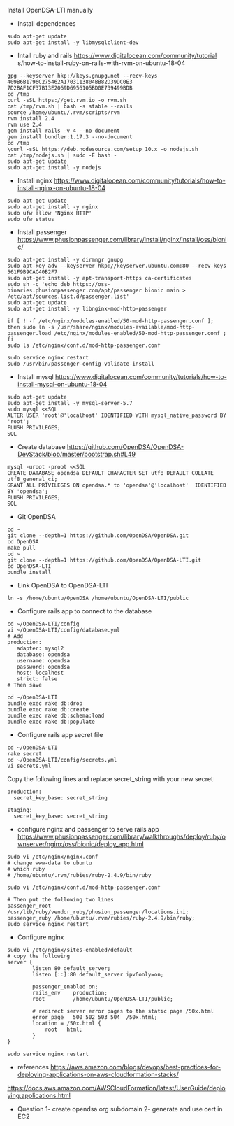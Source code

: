 Install OpenDSA-LTI manually 

- Install dependences

```
sudo apt-get update
sudo apt-get install -y libmysqlclient-dev
```

- Intall ruby and rails
https://www.digitalocean.com/community/tutorial s/how-to-install-ruby-on-rails-with-rvm-on-ubuntu-18-04

```
gpg --keyserver hkp://keys.gnupg.net --recv-keys 409B6B1796C275462A1703113804BB82D39DC0E3 7D2BAF1CF37B13E2069D6956105BD0E739499BDB
cd /tmp
curl -sSL https://get.rvm.io -o rvm.sh
cat /tmp/rvm.sh | bash -s stable --rails
source /home/ubuntu/.rvm/scripts/rvm
rvm install 2.4
rvm use 2.4
gem install rails -v 4 --no-document
gem install bundler:1.17.3 --no-document
cd /tmp
\curl -sSL https://deb.nodesource.com/setup_10.x -o nodejs.sh
cat /tmp/nodejs.sh | sudo -E bash -
sudo apt-get update
sudo apt-get install -y nodejs
```

- Install nginx 
https://www.digitalocean.com/community/tutorials/how-to-install-nginx-on-ubuntu-18-04

```
sudo apt-get update
sudo apt-get install -y nginx
sudo ufw allow 'Nginx HTTP'
sudo ufw status
```

- Install passenger
https://www.phusionpassenger.com/library/install/nginx/install/oss/bionic/

```
sudo apt-get install -y dirmngr gnupg
sudo apt-key adv --keyserver hkp://keyserver.ubuntu.com:80 --recv-keys 561F9B9CAC40B2F7
sudo apt-get install -y apt-transport-https ca-certificates
sudo sh -c 'echo deb https://oss-binaries.phusionpassenger.com/apt/passenger bionic main > /etc/apt/sources.list.d/passenger.list'
sudo apt-get update
sudo apt-get install -y libnginx-mod-http-passenger

if [ ! -f /etc/nginx/modules-enabled/50-mod-http-passenger.conf ]; then sudo ln -s /usr/share/nginx/modules-available/mod-http-passenger.load /etc/nginx/modules-enabled/50-mod-http-passenger.conf ; fi
sudo ls /etc/nginx/conf.d/mod-http-passenger.conf

sudo service nginx restart
sudo /usr/bin/passenger-config validate-install
```

- Install mysql
https://www.digitalocean.com/community/tutorials/how-to-install-mysql-on-ubuntu-18-04

```
sudo apt-get update
sudo apt-get install -y mysql-server-5.7
sudo mysql <<SQL
ALTER USER 'root'@'localhost' IDENTIFIED WITH mysql_native_password BY 'root';
FLUSH PRIVILEGES;
SQL
```

- Create database
https://github.com/OpenDSA/OpenDSA-DevStack/blob/master/bootstrap.sh#L49

```
mysql -uroot -proot <<SQL
CREATE DATABASE opendsa DEFAULT CHARACTER SET utf8 DEFAULT COLLATE utf8_general_ci;
GRANT ALL PRIVILEGES ON opendsa.* to 'opendsa'@'localhost'  IDENTIFIED BY 'opendsa';
FLUSH PRIVILEGES;
SQL
```

- Git OpenDSA

```
cd ~
git clone --depth=1 https://github.com/OpenDSA/OpenDSA.git
cd OpenDSA
make pull
cd ~
git clone --depth=1 https://github.com/OpenDSA/OpenDSA-LTI.git
cd OpenDSA-LTI
bundle install 
```

- Link OpenDSA to OpenDSA-LTI
```
ln -s /home/ubuntu/OpenDSA /home/ubuntu/OpenDSA-LTI/public

```

- Configure rails app to connect to the database
```
cd ~/OpenDSA-LTI/config
vi ~/OpenDSA-LTI/config/database.yml
# Add
production:
   adapter: mysql2
   database: opendsa
   username: opendsa
   password: opendsa
   host: localhost
   strict: false
# Then save

cd ~/OpenDSA-LTI
bundle exec rake db:drop
bundle exec rake db:create
bundle exec rake db:schema:load
bundle exec rake db:populate

```

- Configure rails app secret file

```
cd ~/OpenDSA-LTI
rake secret
cd ~/OpenDSA-LTI/config/secrets.yml
vi secrets.yml

```

Copy the following lines and replace secret_string with your new secret
```
production:
  secret_key_base: secret_string

staging:
  secret_key_base: secret_string

```

- configure nginx and passenger to serve rails app
https://www.phusionpassenger.com/library/walkthroughs/deploy/ruby/ownserver/nginx/oss/bionic/deploy_app.html

```
sudo vi /etc/nginx/nginx.conf
# change www-data to ubuntu
# which ruby 
# /home/ubuntu/.rvm/rubies/ruby-2.4.9/bin/ruby

sudo vi /etc/nginx/conf.d/mod-http-passenger.conf

# Then put the following two lines 
passenger_root /usr/lib/ruby/vendor_ruby/phusion_passenger/locations.ini;
passenger_ruby /home/ubuntu/.rvm/rubies/ruby-2.4.9/bin/ruby;
sudo service nginx restart
```

- Configure nginx
```
sudo vi /etc/nginx/sites-enabled/default
# copy the following 
server {
        listen 80 default_server;
        listen [::]:80 default_server ipv6only=on;

        passenger_enabled on;
        rails_env    production;
        root         /home/ubuntu/OpenDSA-LTI/public;

        # redirect server error pages to the static page /50x.html
        error_page   500 502 503 504  /50x.html;
        location = /50x.html {
            root   html;
        }
}

sudo service nginx restart

```


- references
https://aws.amazon.com/blogs/devops/best-practices-for-deploying-applications-on-aws-cloudformation-stacks/

https://docs.aws.amazon.com/AWSCloudFormation/latest/UserGuide/deploying.applications.html


- Question 
1- create opendsa.org subdomain
2- generate and use cert in EC2
